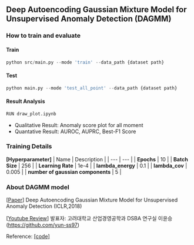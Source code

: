 ## Deep Autoencoding Gaussian Mixture Model for Unsupervised Anomaly Detection (DAGMM)


### How to train and evaluate
#### Train 
```python
python src/main.py --mode 'train' --data_path {dataset path}
```


#### Test 
```python
python main.py --mode 'test_all_point' --data_path {dataset path}
```

#### Result Analysis
```python
RUN draw_plot.ipynb
```
- Qualitative Result: Anomaly score plot for all moment
- Quantative Result: AUROC, AUPRC, Best-F1 Score


### Training Details

**[Hyperparameter]**
| Name | Description |
| ---  |  --- | 
| **Epochs** | 10 |
| **Batch Size** | 256 |
| **Learning Rate** | 1e-4 |
| **lambda_energy** | 0.1 |
| **lambda_cov** | 0.005 |
| **number of gaussian components** | 5 |


### About DAGMM model
[[Paper](https://bzong.github.io/doc/iclr18-dagmm.pdf)] Deep Autoencoding Gaussian Mixture Model for Unsupervised Anomaly Detection (ICLR,2018)

[[Youtube Review](https://youtu.be/byvMpGsl7cE)] 발표자: 고려대학교 산업경영공학과 DSBA 연구실 이윤승(https://github.com/yun-ss97)



Reference: [[code]](https://github.com/lixiangwang/DAGMM-pytorch)
